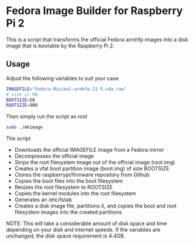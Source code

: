 # Fedora Image Builder for Raspberry Pi 2

This is a script that transforms the official Fedora armhfp images into a disk image that is bootable by the Raspberry Pi 2.

## Usage

Adjust the following variables to suit your case

```bash
IMAGEFILE="Fedora-Minimal-armhfp-21-5-sda.raw"
# size in MB
BOOTSIZE=50
ROOTSIZE=900
```

Then simply run the script as root

```bash
sudo ./mkimage
```

The script
* Downloads the official IMAGEFILE image from a Fedora mirror
* Decompresses the official image
* Strips the root filesystem image out of the official image (root.img)
* Creates a vfat boot partition image (boot.img) of size BOOTSIZE
* Clones the raspberrypi/firmware repository from Github
* Copies the boot files into the boot filesystem
* Resizes the root filesystem to ROOTSIZE
* Copies the kernel modules into the root filesystem
* Generates an /etc/fstab
* Creates a disk image file, partitions it, and copies the boot and root filesystem images into the created partitions

NOTE: This will take a considerable amount of disk space and time depending on your disk and internet speeds.  If the variables are unchanged, the disk space requirement is 4.4GB.

